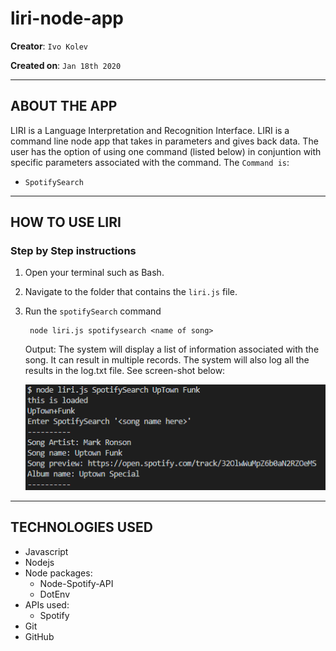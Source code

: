 # liri-node-app

**Creator**: `Ivo Kolev`

**Created on**: `Jan 18th 2020`

- - -

## ABOUT THE APP
LIRI is a Language Interpretation and Recognition Interface. LIRI is a command line node app that takes in parameters and gives back data. The user has the option of using one command (listed below) in conjuntion with specific parameters associated with the command. The  `Command is`:

   * `SpotifySearch`

- - -
## HOW TO USE LIRI

### **Step by Step instructions**

1. Open your terminal such as Bash.
2. Navigate to the folder that contains the `liri.js` file. 
3. Run the `spotifySearch` command
    
        node liri.js spotifysearch <name of song>
    
    Output: The system will display a list of information associated with the song. It can result in multiple records. The system will also log all the results in the log.txt file. See screen-shot below:

    ![ScreenShot](https://github.com/arkevo/Liri-Node-App/raw/master/screenshots/spotifysearch.png)

- - -

## TECHNOLOGIES USED
* Javascript
* Nodejs
* Node packages:
    * Node-Spotify-API
    * DotEnv
* APIs used:
    * Spotify
* Git
* GitHub